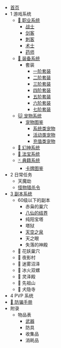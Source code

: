 - [首页](/index)
- 1 游戏系统
    - [🏃‍ 职业系统](/game/zhiye/index)
        - [战士](/game/zhiye/zs)
        - [剑客](/game/zhiye/jk)
        - [刺客](/game/zhiye/ck)
        - [术士](/game/zhiye/ss)
        - [药师](/game/zhiye/ys)
    - [🔪 装备系统](/game/zhuangbei/index)
        - 套装
            - [一阶套装](/game/zhuangbei/taozhuang/lv1)
            - [二阶套装](/game/zhuangbei/taozhuang/lv2)
            - [三阶套装](/game/zhuangbei/taozhuang/lv3)
            - [四阶套装](/game/zhuangbei/taozhuang/lv4)
            - [五阶套装](/game/zhuangbei/taozhuang/lv5)
            - [六阶套装](/game/zhuangbei/taozhuang/lv6)
            - [七阶套装](/game/zhuangbei/taozhuang/lv7)
    - [🐱 宠物系统](/game/chongwu/index)
        - [宠物图鉴](/game/chongwu/list/index)
            - [系统类宠物](/game/chongwu/list/v1)
            - [活动类宠物](/game/chongwu/list/v2)
            - [充值类宠物](/game/chongwu/list/v3)
    - [👰 幻神系统](/game/huanshen/index)
    - [🔖 法宝系统](/game/fabao/index)
    - [🃏 典籍系统](/game/dianji/index)
        - [卡牌图鉴](/game/dianji/list)
- 2 日常任务
    - 天魔劫
    - [怪物猎杀令](/daily/gwlsl/index)
- [3 副本系统](/fuben/index)
    - 60级以下的副本
        - 赤枭的巢穴
        - [八仙的结界](/fuben/bxdjj)
        - 纯阳宝塔
        - 塔狱
        - [天空之泉](/fuben/tkzq)
        - 天之眼
        - 失落的神殿
    - 🌼 花妖巢穴
    - 🌙 夜影村
    - 🐸 迷雾沼泽
    - 🐚 冰火双螺
    - 🕍 灵泽殿
    - 🗻 先祖山
    - 🐶 犬隐寺
- 4 PVP 系统
- [🎁 防骗手册](/antifraud/index)
- 附录
    - 物品表
        - [武器](/extra/items/wuqi)
        - 防具
        - 收集品
        - 消耗品

